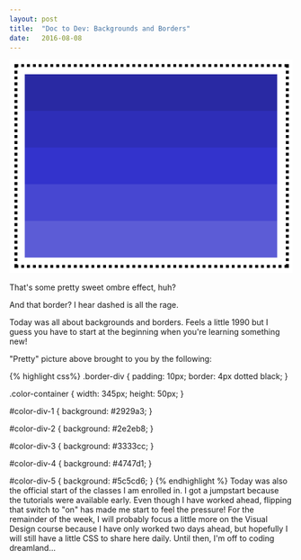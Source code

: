 ```yaml
---
layout: post
title:  "Doc to Dev: Backgrounds and Borders"
date:   2016-08-08
---
```


![CSS 080816](/assets/img/080816.png)

That's some pretty sweet ombre effect, huh?

And that border? I hear dashed is all the rage.

Today was all about backgrounds and borders. Feels a little 1990 but I guess you have to start at the beginning when you're
learning something new!

"Pretty" picture above brought to you by the following:

{% highlight css%}
.border-div {
  padding: 10px;
  border: 4px dotted black;
}

.color-container {
  width: 345px;
  height: 50px;
}

#color-div-1 {
  background: #2929a3;
}

#color-div-2 {
  background: #2e2eb8;
}

#color-div-3 {
  background: #3333cc;
}

#color-div-4 {
  background: #4747d1;
}

#color-div-5 {
  background: #5c5cd6;
}
{% endhighlight %}
Today was also the official start of the classes I am enrolled in. I got a jumpstart because the tutorials were available
early. Even though I have worked ahead, flipping that switch to "on" has made me start to feel the pressure! For the
remainder of the week, I will probably focus a little more on the Visual Design course because I have only worked two days
ahead, but hopefully I will still have a little CSS to share here daily. Until then, I'm off to coding dreamland...
